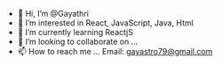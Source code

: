 - 👋 Hi, I’m @Gayathri
- 👀 I’m interested in React, JavaScript, Java, Html
- 🌱 I’m currently learning ReactjS
- 💞️ I’m looking to collaborate on ...
- 📫 How to reach me ... Email: gayastro79@gmail.com

<!---
Gayastro/Gayastro is a ✨ special ✨ repository because its `README.md` (this file) appears on your GitHub profile.
You can click the Preview link to take a look at your changes.
--->

